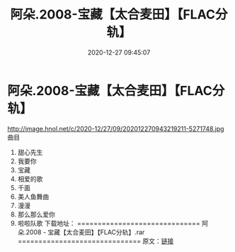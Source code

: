 ﻿---
title: 阿朵.2008-宝藏【太合麦田】【FLAC分轨】
date: 2020-12-27 09:45:07
categories: APE、FLAC、MP3
tags: 华语中文
---
# 阿朵.2008-宝藏【太合麦田】【FLAC分轨】

http://image.hnol.net/c/2020-12/27/09/202012270943219211-5271748.jpg
曲目
01. 甜心先生
02. 我要你
03. 宝藏
04. 相爱的歌
05. 千面
06. 美人鱼舞曲
07. 漫漫
08. 那么那么爱你
09. 啦啦队歌
下载地址：
==============================
阿朵.2008 - 宝藏【太合麦田】【FLAC分轨】.rar
==============================
原文：[链接](https://blog.sina.com.cn/s/blog_1647c7e7601030pxy.html)